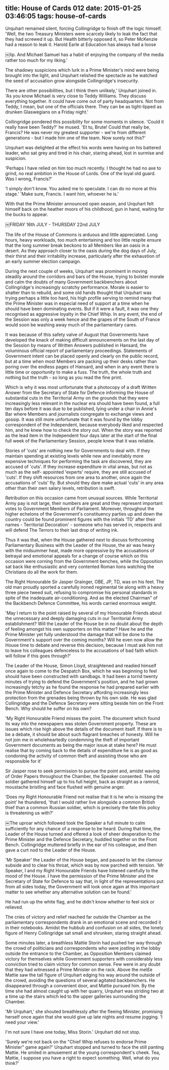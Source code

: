 title: House of Cards 012
date: 2015-01-25 03:46:05
tags: house-of-cards
---

Urquhart remained silent, forcing Collingridge to finish off the logic himself. 'Well, the two Treasury Ministers were scarcely likely to leak the fact that they had screwed it up. But Health bitterly opposed it, so Peter McKenzie had a reason to leak it. Harold Earle at Education has always had a loose

￼lip. And Michael Samuel has a habit of enjoying the company of the media rather too much for my liking.'

The shadowy suspicions which lurk in a Prime Minister's mind were being brought into the light, and Urquhart relished the spectacle as he watched the seed of accusation grow alongside Collingridge's insecurity.

There are other possibilities, but I think them unlikely,' Urquhart joined in. 'As you know Michael is very close to Teddy Williams. They discuss everything together. It could have come out of party headquarters. Not from Teddy, I mean, but one of the officials there. They can be as tight-lipped as drunken Glaswegians on a Friday night.'

Collingridge pondered this possibility for some moments in silence. 'Could it really have been Teddy?' he mused. 'Et tu, Brute! Could that really be, Francis? He was never my greatest supporter - we're from different generations - but I made him one of the team. Now surely not this?'

Urquhart was delighted at the effect his words were having on his battered leader, who sat grey and tired in his chair, staring ahead, lost in surmise and suspicion.

‘Perhaps I have relied on him too much recently. I thought he had no axe to grind, no real ambition in the House of Lords. One of the loyal old guard. Was I wrong, Francis?'

‘I simply don't know. You asked me to speculate. I can do no more at this stage.' 'Make sure, Francis. I want him, whoever he is.'

With that the Prime Minister announced open season, and Urquhart felt himself back on the heather moors of his childhood, gun in hand, waiting for the bucks to appear.

￼FRIDAY 16th JULY - THURSDAY 22nd JULY

The life of the House of Commons is arduous and little appreciated. Long hours, heavy workloads, too much entertaining and too little respite ensure that the long summer break beckons to all Members like an oasis in a desert. As they approach closer to the oasis during the dog days of July, their thirst and their irritability increase, particularly after the exhaustion of an early summer election campaign.

During the next couple of weeks, Urquhart was prominent in moving steadily around the corridors and bars of the House, trying to bolster morale and calm the doubts of many Government backbenchers about Collingridge's increasingly scratchy performance. Morale is easier to shatter than to rebuild, and some old hands thought that Urquhart was trying perhaps a little too hard, his high profile serving to remind many that the Prime Minister was in especial need of support at a time when he should have been dominating events. But if it were a fault, it was one they recognised as aggressive loyalty in the Chief Whip. In any event, the end of the Session was only a week hence and the grapes of the South of France would soon be washing away much of the parliamentary cares.

It was because of this safety valve of August that Governments have developed the knack of making difficult announcements on the last day of the Session by means of Written Answers published in Hansard, the voluminous official report of parliamentary proceedings. Statements of Government intent can be placed openly and clearly on the public record, but at a time when most Members are packing up their desks rather than poring over the endless pages of Hansard, and when in any event there is little time or opportunity to make a fuss. The truth, the whole truth and nothing but the truth - so long as you read the fine print.

Which is why it was most unfortunate that a photocopy of a draft Written Answer from the Secretary of State for Defence informing the House of substantial cuts in the Territorial Army on the grounds that they were increasingly less relevant in the nuclear era should have been found, a full ten days before it was due to be published, lying under a chair in Annie's Bar where Members and journalists congregate to exchange views and gossip. It was still more unfortunate that it was found by the lobby correspondent of the Independent, because everybody liked and respected him, and he knew how to check the story out. When the story was reported as the lead item in the Independent four days later at the start of the final full week of the Parliamentary Session, people knew that it was reliable.

Stories of 'cuts' are nothing new for Governments to deal with. If they maintain spending at existing levels while new and inevitably more expensive techniques for performing the task are discovered, they are accused of 'cuts'. If they increase expenditure in vital areas, but not as much as the self- appointed 'experts' require, they are still accused of 'cuts'. If they shift resources from one area to another, once again the accusations of 'cuts' fly. But should they dare make actual 'cuts' in any area other than their own salary levels, retribution is swift.

Retribution on this occasion came from unusual sources. While Territorial Army pay is not large, their numbers are great and they represent important votes to Government Members of Parliament. Moreover, throughout the higher echelons of the Government's constituency parties up and down the country could be found prominent figures with the initials ‘TD' after their names - Territorial Decoration' - someone who has served in, respects and will defend The Terrors to their last drop of writing ink.

Thus it was that, when the House gathered next to discuss forthcoming Parliamentary Business with the Leader of the House, the air was heavy with the midsummer heat, made more oppressive by the accusations of betrayal and emotional appeals for a change of course which on this occasion were corning from the Government benches, while the Opposition sat back like enthusiastic and very contented Roman lions watching the Christians do all the work for them.

The Right Honourable Sir Jasper Grainger, OBE, JP, TD, was on his feet. The old man proudly sported a carefully ironed regimental tie along with a heavy three piece tweed suit, refusing to compromise his personal standards in spite of the inadequate air-conditioning. And as the elected Chairman" of the Backbench Defence Committee, his words carried enormous weight.

'May I return to the point raised by several of my Honourable Friends about the unnecessary and deeply damaging cuts in our Territorial Army establishment? Will the Leader of the House be in no doubt about the depth of feeling amongst his own supporters on this matter? Have he and the Prime Minister yet fully understood the damage that will be done to the Government's support over the coming months? Will he even now allow the House time to debate and reverse this decision, because I must ask him not to leave his colleagues defenceless to the accusations of bad faith which will follow if this goes through?'

The Leader of the House, Simon Lloyd, straightened and readied himself once again to come to the Despatch Box, which he was beginning to feel should have been constructed with sandbags. It had been a torrid twenty minutes of trying to defend the Government's position, and he had grown increasingly tetchy as he found the response he had prepared earlier with the Prime Minister and Defence Secretary affording increasingly less protection from the grenades being thrown by his own side. He was glad Collingridge and the Defence Secretary were sitting beside him on the Front Bench. Why should he suffer on his own?

'My Right Honourable Friend misses the point. The document which found its way into the newspapers was stolen Government property. These are issues which rise high above the details of the document itself. If there is to be a debate, it should be about such flagrant breaches of honesty. Will he not join me in wholeheartedly condemning the theft of important Government documents as being the major issue at stake here? He must realise that by coming back to the details of expenditure he is as good as condoning the activity of common theft and assisting those who are responsible for it’

Sir Jasper rose to seek permission to pursue the point and, amidst waving of Order Papers throughout the Chamber, the Speaker consented. The old soldier gathered himself up to his full height, back as straight as a ramrod, moustache bristling and face flushed with genuine anger.

‘Does my Right Honourable Friend not realise that it is he who is missing the point’ he thundered, 'that I would rather live alongside a common British thief than a common Russian soldier, which is precisely the fate this policy is threatening us with?'

￼The uproar which followed took the Speaker a full minute to calm sufficiently for any chance of a response to be heard. During that time, the Leader of the House turned and offered a look of sheer desperation to the Prime Minister and the Defence Secretary, huddled together on the Front Bench. Collingridge muttered briefly in the ear of his colleague, and then gave a curt nod to the Leader of the House.

'Mr Speaker’ the Leader of the House began, and paused to let the clamour subside and to clear his throat, which was by now parched with tension. 'Mr Speaker, I and my Right Honourable Friends have listened carefully to the mood of the House. I have the permission of the Prime Minister and the Secretary of State for Defence to say that, in light of the representations put from all sides today, the Government will look once again at this important matter to see whether any alternative solution can be found.'

He had run up the white flag, and he didn't know whether to feel sick or relieved.

The cries of victory and relief reached far outside the Chamber as the parliamentary correspondents drank in an emotional scene and recorded it in their notebooks. Amidst the hubbub and confusion on all sides, the lonely figure of Henry Collingridge sat small and shrunken, staring straight ahead.

Some minutes later, a breathless Mattie Storin had pushed her way through the crowd of politicians and correspondents who were jostling in the lobby outside the entrance to the Chamber, as Opposition Members claimed victory for themselves while Government supporters with considerably less conviction tried to claim victory for common sense. Few were in any doubt that they had witnessed a Prime Minister on the rack. Above the mel£e Mattie saw the tall figure of Urquhart edging his way around the outside of the crowd, avoiding the questions of several agitated backbenchers. He disappeared through a convenient door, and Mattie pursued him. By the time she had almost caught up with her quarry, Urquhart was striding two at a time up the stairs which led to the upper galleries surrounding the Chamber.

'Mr Urquhart,' she shouted breathlessly after the fleeing Minister, promising herself once again that she would give up late nights and resume jogging. ‘I need your view.'

I'm not sure I have one today, Miss Storin.' Urquhart did not stop.

'Surely we're not back on the "Chief Whip refuses to endorse Prime Minister" game again?' Urquhart stopped and turned to face the still panting Mattie. He smiled in amusement at the young correspondent's cheek. Tea, Mattie, I suppose you have a right to expect something. Well, what do you think?'

